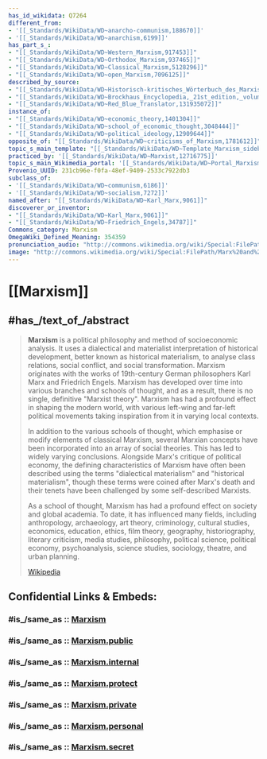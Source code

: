 ```yaml
---
has_id_wikidata: Q7264
different_from:
- '[[_Standards/WikiData/WD~anarcho-communism,188670]]'
- '[[_Standards/WikiData/WD~anarchism,6199]]'
has_part_s_:
- "[[_Standards/WikiData/WD~Western_Marxism,917453]]"
- "[[_Standards/WikiData/WD~Orthodox_Marxism,937465]]"
- "[[_Standards/WikiData/WD~Classical_Marxism,5128296]]"
- "[[_Standards/WikiData/WD~open_Marxism,7096125]]"
described_by_source:
- "[[_Standards/WikiData/WD~Historisch-kritisches_Wörterbuch_des_Marxismus,1308032]]"
- "[[_Standards/WikiData/WD~Brockhaus_Encyclopedia,_21st_edition,_volume_17,_Article__Marxism_,56627988]]"
- "[[_Standards/WikiData/WD~Red_Blue_Translator,131935072]]"
instance_of:
- "[[_Standards/WikiData/WD~economic_theory,1401304]]"
- "[[_Standards/WikiData/WD~school_of_economic_thought,3048444]]"
- "[[_Standards/WikiData/WD~political_ideology,12909644]]"
opposite_of: "[[_Standards/WikiData/WD~criticisms_of_Marxism,1781612]]"
topic_s_main_template: "[[_Standards/WikiData/WD~Template_Marxism_sidebar,8084147]]"
practiced_by: '[[_Standards/WikiData/WD~Marxist,12716775]]'
topic_s_main_Wikimedia_portal: '[[_Standards/WikiData/WD~Portal_Marxism,60647992]]'
Provenio_UUID: 231cb96e-f0fa-48ef-9409-2533c7922db3
subclass_of:
- '[[_Standards/WikiData/WD~communism,6186]]'
- '[[_Standards/WikiData/WD~socialism,7272]]'
named_after: "[[_Standards/WikiData/WD~Karl_Marx,9061]]"
discoverer_or_inventor:
- "[[_Standards/WikiData/WD~Karl_Marx,9061]]"
- "[[_Standards/WikiData/WD~Friedrich_Engels,34787]]"
Commons_category: Marxism
OmegaWiki_Defined_Meaning: 354359
pronunciation_audio: "http://commons.wikimedia.org/wiki/Special:FilePath/LL-Q1571%20%28mar%29-Neelima64-%E0%A4%AE%E0%A4%BE%E0%A4%B0%E0%A5%8D%E0%A4%95%E0%A5%8D%E0%A4%B8%E0%A4%B5%E0%A4%BE%E0%A4%A6.wav"
image: "http://commons.wikimedia.org/wiki/Special:FilePath/Marx%20and%20Engels.jpg"
---
```


# [[Marxism]] 

## #has_/text_of_/abstract 

> **Marxism** is a political philosophy and method of socioeconomic analysis. It uses a dialectical and materialist interpretation of historical development, better known as historical materialism, to analyse class relations, social conflict, and social transformation. Marxism originates with the works of 19th-century German philosophers Karl Marx and Friedrich Engels. Marxism has developed over time into various branches and schools of thought, and as a result, there is no single, definitive "Marxist theory". Marxism has had a profound effect in shaping the modern world, with various left-wing and far-left political movements taking inspiration from it in varying local contexts.
>
> In addition to the various schools of thought, which emphasise or modify elements of classical Marxism, several Marxian concepts have been incorporated into an array of social theories. This has led to widely varying conclusions. Alongside Marx's critique of political economy, the defining characteristics of Marxism have often been described using the terms "dialectical materialism" and "historical materialism", though these terms were coined after Marx's death and their tenets have been challenged by some self-described Marxists.
>
> As a school of thought, Marxism has had a profound effect on society and global academia. To date, it has influenced many fields, including anthropology, archaeology, art theory, criminology, cultural studies, economics, education, ethics, film theory, geography, historiography, literary criticism, media studies, philosophy, political science, political economy, psychoanalysis, science studies, sociology, theatre, and urban planning.
>
> [Wikipedia](https://en.wikipedia.org/wiki/Marxism)


## Confidential Links & Embeds: 

### #is_/same_as :: [Marxism](/_Standards/bio/Society/Ideology/Political_Ideology/Communism/Marxism.md) 

### #is_/same_as :: [Marxism.public](/_public/bio/Society/Ideology/Political_Ideology/Communism/Marxism.public.md) 

### #is_/same_as :: [Marxism.internal](/_internal/bio/Society/Ideology/Political_Ideology/Communism/Marxism.internal.md) 

### #is_/same_as :: [Marxism.protect](/_protect/bio/Society/Ideology/Political_Ideology/Communism/Marxism.protect.md) 

### #is_/same_as :: [Marxism.private](/_private/bio/Society/Ideology/Political_Ideology/Communism/Marxism.private.md) 

### #is_/same_as :: [Marxism.personal](/_personal/bio/Society/Ideology/Political_Ideology/Communism/Marxism.personal.md) 

### #is_/same_as :: [Marxism.secret](/_secret/bio/Society/Ideology/Political_Ideology/Communism/Marxism.secret.md)

